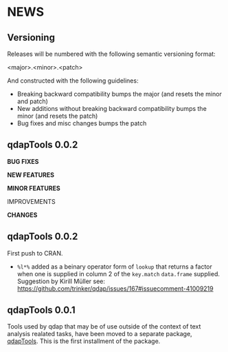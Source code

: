 NEWS 
====

Versioning
----------

Releases will be numbered with the following semantic versioning format:

&lt;major&gt;.&lt;minor&gt;.&lt;patch&gt;

And constructed with the following guidelines:

* Breaking backward compatibility bumps the major (and resets the minor 
  and patch)
* New additions without breaking backward compatibility bumps the minor 
  (and resets the patch)
* Bug fixes and misc changes bumps the patch

qdapTools 0.0.2
----------------------------------------------------------------

**BUG FIXES**

**NEW FEATURES**

**MINOR FEATURES**

IMPROVEMENTS

**CHANGES**


qdapTools 0.0.2
----------------------------------------------------------------

First push to CRAN.

* `%l*%` added as a beinary operator form of `lookup` that returns a factor when 
  one is supplied in column 2 of the `key.match` `data.frame` supplied. 
  Suggestion by Kirill Müller see: 
  https://github.com/trinker/qdap/issues/167#issuecomment-41009219

qdapTools 0.0.1
----------------------------------------------------------------

Tools used by qdap that may be of use outside of the context of text analysis 
realated tasks, have been moved to a separate package, <a href="https://github.com/trinker/qdapTools" target="_blank">qdapTools</a>.  This is the 
first installment of the package.
